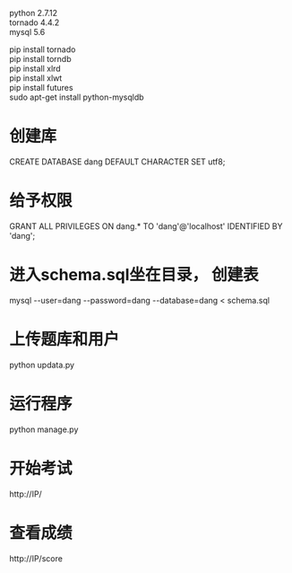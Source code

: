 python 2.7.12<br/>
tornado 4.4.2<br/>
mysql 5.6<br/>

pip install tornado<br/>
pip install torndb<br/>
pip install xlrd<br/>
pip install xlwt<br/>
pip install futures<br/>
sudo apt-get install python-mysqldb<br/>

#
# 创建库
CREATE DATABASE dang DEFAULT CHARACTER SET utf8;

#
# 给予权限
GRANT ALL PRIVILEGES ON dang.* TO 'dang'@'localhost' IDENTIFIED BY 'dang';

#
# 进入schema.sql坐在目录， 创建表
mysql --user=dang --password=dang --database=dang < schema.sql

#
# 上传题库和用户
python updata.py

#
# 运行程序
python manage.py

#
# 开始考试
http://IP/

#
# 查看成绩
http://IP/score
